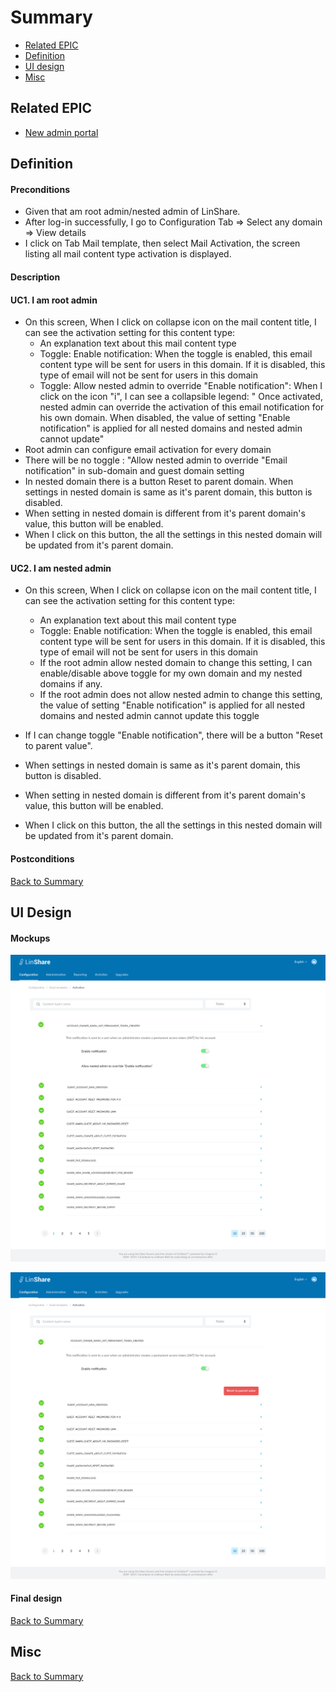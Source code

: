 # Summary

* [Related EPIC](#related-epic)
* [Definition](#definition)
* [UI design](#ui-design)
* [Misc](#misc)

## Related EPIC

* [New admin portal](./README.md)

## Definition

#### Preconditions
- Given that am root admin/nested admin of LinShare.
- After log-in successfully, I go to Configuration Tab => Select any domain => View details
- I click on Tab Mail template, then select Mail Activation, the screen listing all mail content type activation is displayed. 

#### Description

#### UC1. I am root admin 

- On this screen, When I click on collapse icon on the mail content title, I can see the activation setting for this content type:
   - An explanation text about this mail content type
   - Toggle: Enable notification: When the toggle is enabled, this email content type will be sent for users in this domain. If it is disabled, this type of email will not be sent for users in this domain
   - Toggle: Allow nested admin to override "Enable notification": When I click on the icon "i", I can see a collapsible legend: " Once activated, nested admin can override the activation of this email notification for his own domain. When disabled, the value of setting "Enable notification" is applied for all nested domains and nested admin cannot update"
- Root admin can configure email activation for every domain
- There will be no toggle : "Allow nested admin to override "Email notification" in sub-domain and guest domain setting
- In nested domain there is a button Reset to parent domain. When settings in nested domain is same as it's parent domain, this button is disabled.
- When  setting in nested domain is different from it's parent domain's value, this button will be enabled.
- When I click on this button, the all the settings in this nested domain will be updated from it's parent domain.

#### UC2. I am nested admin

- On this screen, When I click on collapse icon on the mail content title, I can see the activation setting for this content type:
   - An explanation text about this mail content type
   - Toggle: Enable notification: When the toggle is enabled, this email content type will be sent for users in this domain. If it is disabled, this type of email will not be sent for users in this domain
   - If the root admin allow nested domain to change this setting, I can enable/disable above toggle for my own domain and my nested domains if any.
   - If the root admin does not allow nested admin to change this setting, the value of setting "Enable notification" is applied for all nested domains and nested admin cannot update this toggle

- If I can change toggle "Enable notification", there will be a button "Reset to parent value".
- When settings in nested domain is same as it's parent domain, this button is disabled.
- When  setting in nested domain is different from it's parent domain's value, this button will be enabled.
- When I click on this button, the all the settings in this nested domain will be updated from it's parent domain.

#### Postconditions

[Back to Summary](#summary)

## UI Design

#### Mockups

![story611](./mockups/611.1.png)

![story611](./mockups/611.2.png)

#### Final design

[Back to Summary](#summary)
## Misc

[Back to Summary](#summary)



